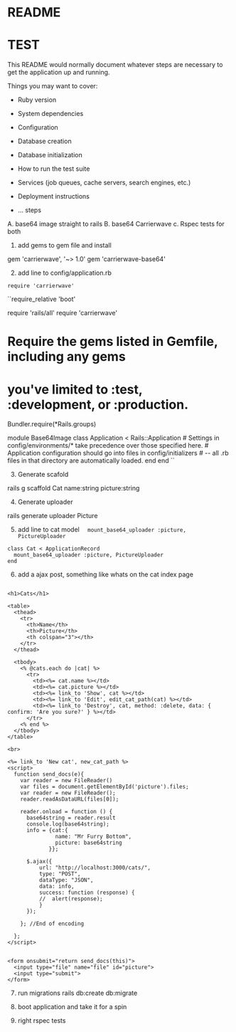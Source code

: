 # README
# TEST
This README would normally document whatever steps are necessary to get the
application up and running.

Things you may want to cover:

* Ruby version

* System dependencies

* Configuration

* Database creation

* Database initialization

* How to run the test suite

* Services (job queues, cache servers, search engines, etc.)

* Deployment instructions

* ...
 steps

A. base64 image straight to rails
B. base64 Carrierwave
c. Rspec tests for both



1. add gems to gem file and install

 gem 'carrierwave', '~> 1.0'
 gem 'carrierwave-base64'

 2. add line to config/application.rb

 `` require 'carrierwave' ``

 ``require_relative 'boot'

 require 'rails/all'
 require 'carrierwave'
 # Require the gems listed in Gemfile, including any gems
 # you've limited to :test, :development, or :production.
 Bundler.require(*Rails.groups)

 module Base64Image
   class Application < Rails::Application
     # Settings in config/environments/* take precedence over those specified here.
     # Application configuration should go into files in config/initializers
     # -- all .rb files in that directory are automatically loaded.
   end
 end
``


  3. Generate scafold

rails g scaffold Cat name:string picture:string

4. Generate uploader

rails generate uploader Picture


5. add line to cat model
``  mount_base64_uploader :picture, PictureUploader``

```
class Cat < ApplicationRecord
  mount_base64_uploader :picture, PictureUploader
end
```

6.  add a ajax post, something like whats on the cat index page
```<p id="notice"><%= notice %></p>

<h1>Cats</h1>

<table>
  <thead>
    <tr>
      <th>Name</th>
      <th>Picture</th>
      <th colspan="3"></th>
    </tr>
  </thead>

  <tbody>
    <% @cats.each do |cat| %>
      <tr>
        <td><%= cat.name %></td>
        <td><%= cat.picture %></td>
        <td><%= link_to 'Show', cat %></td>
        <td><%= link_to 'Edit', edit_cat_path(cat) %></td>
        <td><%= link_to 'Destroy', cat, method: :delete, data: { confirm: 'Are you sure?' } %></td>
      </tr>
    <% end %>
  </tbody>
</table>

<br>

<%= link_to 'New cat', new_cat_path %>
<script>
  function send_docs(e){
    var reader = new FileReader()
    var files = document.getElementById('picture').files;
    var reader = new FileReader();
    reader.readAsDataURL(files[0]);

    reader.onload = function () {
      base64string = reader.result
      console.log(base64string);
      info = {cat:{
               name: "Mr Furry Bottom",
               picture: base64string
             }};

      $.ajax({
          url: "http://localhost:3000/cats/",
          type: "POST",
          dataType: "JSON",
          data: info,
          success: function (response) {
          //  alert(response);
          }
      });

    }; //End of encoding

  };
</script>


<form onsubmit="return send_docs(this)">
  <input type="file" name="file" id="picture">
  <input type="submit">
</form>
```

7. run migrations
rails db:create db:migrate

8. boot application and take it for a spin

9. right rspec tests
